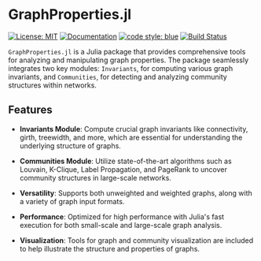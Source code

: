 # GraphProperties.jl
[![License: MIT](https://img.shields.io/badge/License-MIT-yellow.svg)](https://opensource.org/licenses/MIT)
[![Documentation](https://img.shields.io/badge/Documentation-View%20Documentation-blue)](https://joshyaffee.github.io/GraphProperties.jl/)
[![code style: blue](https://img.shields.io/badge/code%20style-blue-4495d1.svg)](https://github.com/invenia/BlueStyle)
[![Build Status](https://github.com/RandyRDavila/GraphProperties.jl/actions/workflows/CI.yml/badge.svg?branch=main)](https://github.com/RandyRDavila/GraphProperties.jl/actions/workflows/CI.yml?query=branch%3Amain)


`GraphProperties.jl` is a Julia package that provides comprehensive tools for analyzing and manipulating graph properties. The package seamlessly integrates two key modules: `Invariants`, for computing various graph invariants, and `Communities`, for detecting and analyzing community structures within networks.

## Features

- **Invariants Module**: Compute crucial graph invariants like connectivity, girth, treewidth, and more, which are essential for understanding the underlying structure of graphs.

- **Communities Module**: Utilize state-of-the-art algorithms such as Louvain, K-Clique, Label Propagation, and PageRank to uncover community structures in large-scale networks.

- **Versatility**: Supports both unweighted and weighted graphs, along with a variety of graph input formats.

- **Performance**: Optimized for high performance with Julia's fast execution for both small-scale and large-scale graph analysis.

- **Visualization**: Tools for graph and community visualization are included to help illustrate the structure and properties of graphs.
